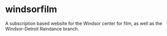 windsorfilm
===========
A subscription based website for the Windsor center for film, as well as the
Windsor-Detroit Raindance branch.
